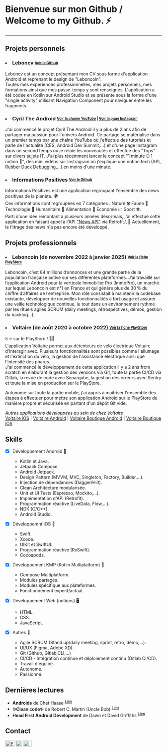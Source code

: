 # Bienvenue sur mon Github / Welcome to my Github. :zap:
___

## Projets personnels

### <li> Leboncv <sub><sup>[Voir le Github](https://github.com/Cyril-Pina/Leboncv)</sup></sub></li>


Leboncv est un concept présentant mon CV sous forme d'application Android et reprenant le design de "Leboncoin".\
Toutes mes expériences professionnelles, mes projets personnels, mes formations ainsi que mes passe-temps y sont renseignés.
L'application a été codée en Kotlin sur Android Studio et se présente sous la forme d'une "single activity" utilisant Navigation Component pour naviguer entre les fragments.

### <li> Cyril The Android <sub><sup>[Voir la chaîne YouTube](https://www.youtube.com/channel/UCAlqnetFLl1EhsV02C5Xr0w/videos) | [Voir la page Instagram](https://www.instagram.com/cyriltheandroid/)</sup></sub></li>


J'ai commencé le projet Cyril The Android il y a plus de 2 ans afin de partager ma passion pour l'univers Android. Ce partage se matérialise dans un premier temps par une chaîne YouTube où j'effectue des tutoriels et parle de l'actualité (CES, Android Dev Summit,...) et d'une page Instagram dans un second temps où je relaie les nouveautés et effectue des "Tops" sur divers sujets IT. J'ai plus récemment lancer le concept "1 minute :alarm_clock: 1 notion :brain:", des mini vidéos sur Instragram où j'explique une notion tech (API, Rubber Duck Debugging,...) en moins d'une minute.


### <li> Informations Positives <sub><sup>[Voir le Github](https://github.com/Cyril-Pina/InformationsPositives)</sub></sup></li>

Informations Positives est une application regroupant l'ensemble des news positives de la planète. :earth_africa:\
Ces informations sont regroupées en 7 catégories : Nature 🍀 Faune 🐾 Technologie 🤖 Humanitaire 💛 Alimentation 🍴 Économie 📈 Sport ⚽.\
Parti d'une idée remontant à plusieurs années désormais, j'ai effectué cette application en faisant appel à l'API ["News API"](https://newsapi.org) via Retrofit.\ 
:construction: Actuellement, le filtrage des news n'a pas encore été développé.

## Projets professionnels

### <li> Leboncoin (de novembre 2022 à janvier 2025) <sub><sup>[Voir la fiche PlayStore](https://play.google.com/store/apps/details?id=fr.leboncoin)</sup></sub></li>

Leboncoin, c’est 84 millions d’annonces et une grande partie de la population française active sur ses différentes plateformes.
J’ai travaillé sur l’application Android pour la verticale Immobilier Pro (ImmoPro), un marché sur lequel Leboncoin est n°1 en France et qui génère plus de 30 % du chiffre d’affaires de l’entreprise.
Mon rôle consistait à maintenir la codebase existante, développer de nouvelles fonctionnalités à fort usage et assurer une veille technologique continue, le tout dans un environnement rythmé par les rituels agiles SCRUM (daily meetings, rétrospectives, démos, gestion du backlog...).

### <li> Voltaire (de août 2020 à octobre 2022) <sub><sup>[Voir la fiche PlayStore](https://play.google.com/store/apps/details?id=bike.voltaire.VoltaireAndroid)</sup></sub></li>

5 ⭐ sur le PlayStore ! 🚴‍♂️\
L'application Voltaire permet aux détenteurs de vélo électrique Voltaire d'interagir avec. Plusieurs fonctionnalités sont possibles comme l'allumage et l'extinction du vélo, la gestion de l'assistance électrique ainsi que l'intensité des phares.\
J'ai commencé le développement de cette application il y a 2 ans from scratch en élaborant la gestion des versions via Git, toute la partie CI/CD via Gitlab, la revue de code avec Sonarqube, la gestion des erreurs avec Sentry et toute la mise en production sur le PlayStore.

Autonome sur toute la partie mobile, j'ai appris à maitriser l'ensemble des étapes à effectuer pour mettre son application Android sur le PlayStore de manière propre et sécurisée en partant d'un dépôt Git vide.

<i>Autres applications développées au sein de chez Voltaire</i>\
[Voltaire iOS](https://apps.apple.com/fr/app/voltaire/id1524925021) | [Voltaire Android](https://play.google.com/store/apps/details?id=bike.voltaire.VoltaireAndroid&hl=en) | [Voltaire Boutique Android](https://play.google.com/store/apps/details?id=bike.voltaire.voltaireboutique) | [Voltaire Boutique iOS](https://apps.apple.com/fr/app/voltaire/id1524925021)

## Skills
  
- [x] Développement Android 🤖
  - Kotlin et Java.
  - Jetpack Compose.
  - Android Jetpack.
  - Design Pattern (MVVM, MVC, Singleton, Factory, Builder,...).
  - Injection de dépendances (Dagger/Hilt).
  - Clean Architecture modularisée.
  - Unit et UI Tests (Espresso, Mockito,...).
  - Implémentation d'API (Retrofit).
  - Programmation réactive (LiveData, Flow,...).
  - NDK (C/C++).
  - Android Studio.

- [x] Développemnt iOS 🍎
  - Swift.
  - Xcode.
  - UIKit et SwiftUI.
  - Programmation réactive (RxSwift).
  - Cocoapods.

- [x] Développement KMP (Kotlin Multiplatform) 🔀
  - Compose Multiplatform.
  - Modules partagés.
  - Modules spécifique aux plateformes.
  - Fonctionnement expect/actual.

- [x] Développement Web (notions) 🖥️
  - HTML.
  - CSS.
  - JavaScript.

- [x] Autres 💪
  - Agile SCRUM (Stand up/daily meeting, sprint, retro, démo,...).
  - UI/UX (Figma, Adobe XD).
  - Git (Github, Gitlab,CLI,...)
  - CI/CD - Intégration continue et déploiement continu (Gitlab CI/CD).
  - Travail d'équipe.
  - Autonome.
  - Passionné.

## Dernières lectures
 - <b>Androids</b> de Chet Haase <sup>[Lien](https://www.amazon.com/dp/1737354810)</sup>
 - <b>:sparkles:Clean code:sparkles:</b> de Robert C. Martin (Uncle Bob) <sup>[Lien](https://www.amazon.fr/Clean-Code-Handbook-Software-Craftsmanship/dp/0132350882)</sup>
 - <b>Head First Android Development</b> de Dawn et David Griffiths <sup>[Lien](https://www.amazon.fr/Head-First-Android-Development-Griffiths/dp/1491974052/ref=sr_1_3?keywords=android+development&qid=1656005788&sprefix=android+develop%2Caps%2C55&sr=8-3)</sup>


## Contact

<a href="mailto:cyril.pinalopes@hotmail.com"><img alt="E-mail" src="https://user-images.githubusercontent.com/38280340/175380877-31bda7e5-432b-4b80-87f8-7ce8602ebe8a.png" width=30 height=20 /></a>
<a href="https://www.linkedin.com/in/cyril-pina-lopes/"><img alt="LinkedIn" src="https://user-images.githubusercontent.com/38280340/175380195-d372272f-03be-4a88-9be7-682272b28bdf.png" width=20 height=20 /></a>
<a href="https://www.youtube.com/channel/UCAlqnetFLl1EhsV02C5Xr0w/videos"><img alt="YouTube" src="https://user-images.githubusercontent.com/38280340/175380380-f9faa1b1-e6ed-4f11-8770-1dc6d8c77292.png" width=27 height=20 /></a>
